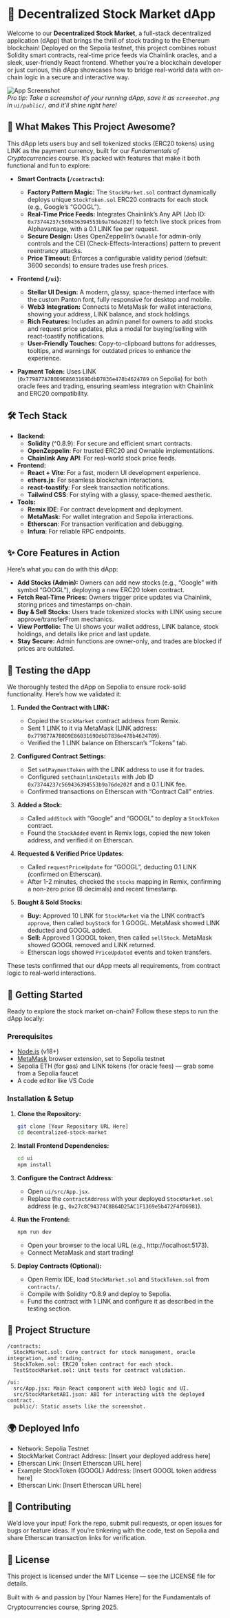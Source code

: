 
# 🚀 Decentralized Stock Market dApp

Welcome to our **Decentralized Stock Market**, a full-stack decentralized application (dApp) that brings the thrill of stock trading to the Ethereum blockchain! Deployed on the Sepolia testnet, this project combines robust Solidity smart contracts, real-time price feeds via Chainlink oracles, and a sleek, user-friendly React frontend. Whether you're a blockchain developer or just curious, this dApp showcases how to bridge real-world data with on-chain logic in a secure and interactive way.

![App Screenshot](./UI/public/screenshot.png)  
*Pro tip: Take a screenshot of your running dApp, save it as `screenshot.png` in `ui/public/`, and it’ll shine right here!*

## 🌟 What Makes This Project Awesome?

This dApp lets users buy and sell tokenized stocks (ERC20 tokens) using LINK as the payment currency, built for our *Fundamentals of Cryptocurrencies* course. It’s packed with features that make it both functional and fun to explore:

- **Smart Contracts (`/contracts`):**
  - **Factory Pattern Magic:** The `StockMarket.sol` contract dynamically deploys unique `StockToken.sol` ERC20 contracts for each stock (e.g., Google’s “GOOGL”).
  - **Real-Time Price Feeds:** Integrates Chainlink’s Any API (Job ID: `0x73744237c569436394553b9a76de202f`) to fetch live stock prices from Alphavantage, with a 0.1 LINK fee per request.
  - **Secure Design:** Uses OpenZeppelin’s `Ownable` for admin-only controls and the CEI (Check-Effects-Interactions) pattern to prevent reentrancy attacks.
  - **Price Timeout:** Enforces a configurable validity period (default: 3600 seconds) to ensure trades use fresh prices.

- **Frontend (`/ui`):**
  - **Stellar UI Design:** A modern, glassy, space-themed interface with the custom Panton font, fully responsive for desktop and mobile.
  - **Web3 Integration:** Connects to MetaMask for wallet interactions, showing your address, LINK balance, and stock holdings.
  - **Rich Features:** Includes an admin panel for owners to add stocks and request price updates, plus a modal for buying/selling with react-toastify notifications.
  - **User-Friendly Touches:** Copy-to-clipboard buttons for addresses, tooltips, and warnings for outdated prices to enhance the experience.

- **Payment Token:** Uses LINK (`0x779877A7B0D9E8603169DdbD7836e478b4624789` on Sepolia) for both oracle fees and trading, ensuring seamless integration with Chainlink and ERC20 compatibility.

## 🛠️ Tech Stack

- **Backend:**
  - **Solidity** (^0.8.9): For secure and efficient smart contracts.
  - **OpenZeppelin**: For trusted ERC20 and Ownable implementations.
  - **Chainlink Any API**: For real-world stock price feeds.
- **Frontend:**
  - **React + Vite**: For a fast, modern UI development experience.
  - **ethers.js**: For seamless blockchain interactions.
  - **react-toastify**: For sleek transaction notifications.
  - **Tailwind CSS**: For styling with a glassy, space-themed aesthetic.
- **Tools:**
  - **Remix IDE**: For contract development and deployment.
  - **MetaMask**: For wallet integration and Sepolia interactions.
  - **Etherscan**: For transaction verification and debugging.
  - **Infura**: For reliable RPC endpoints.

## ✨ Core Features in Action

Here’s what you can do with this dApp:

- **Add Stocks (Admin):** Owners can add new stocks (e.g., “Google” with symbol “GOOGL”), deploying a new ERC20 token contract.
- **Fetch Real-Time Prices:** Owners trigger price updates via Chainlink, storing prices and timestamps on-chain.
- **Buy & Sell Stocks:** Users trade tokenized stocks with LINK using secure approve/transferFrom mechanics.
- **View Portfolio:** The UI shows your wallet address, LINK balance, stock holdings, and details like price and last update.
- **Stay Secure:** Admin functions are owner-only, and trades are blocked if prices are outdated.

## 🧪 Testing the dApp

We thoroughly tested the dApp on Sepolia to ensure rock-solid functionality. Here’s how we validated it:

1. **Funded the Contract with LINK:**
   - Copied the `StockMarket` contract address from Remix.
   - Sent 1 LINK to it via MetaMask (LINK address: `0x779877A7B0D9E8603169DdbD7836e478b4624789`).
   - Verified the 1 LINK balance on Etherscan’s “Tokens” tab.

2. **Configured Contract Settings:**
   - Set `setPaymentToken` with the LINK address to use it for trades.
   - Configured `setChainlinkDetails` with Job ID `0x73744237c569436394553b9a76de202f` and a 0.1 LINK fee.
   - Confirmed transactions on Etherscan with “Contract Call” entries.

3. **Added a Stock:**
   - Called `addStock` with “Google” and “GOOGL” to deploy a `StockToken` contract.
   - Found the `StockAdded` event in Remix logs, copied the new token address, and verified it on Etherscan.

4. **Requested & Verified Price Updates:**
   - Called `requestPriceUpdate` for “GOOGL”, deducting 0.1 LINK (confirmed on Etherscan).
   - After 1-2 minutes, checked the `stocks` mapping in Remix, confirming a non-zero price (8 decimals) and recent timestamp.

5. **Bought & Sold Stocks:**
   - **Buy:** Approved 10 LINK for `StockMarket` via the LINK contract’s `approve`, then called `buyStock` for 1 GOOGL. MetaMask showed LINK deducted and GOOGL added.
   - **Sell:** Approved 1 GOOGL token, then called `sellStock`. MetaMask showed GOOGL removed and LINK returned.
   - Etherscan logs showed `PriceUpdated` events and token transfers.

These tests confirmed that our dApp meets all requirements, from contract logic to real-world interactions.

## 🚀 Getting Started

Ready to explore the stock market on-chain? Follow these steps to run the dApp locally:

### Prerequisites
- [Node.js](https://nodejs.org/) (v18+)
- [MetaMask](https://metamask.io/) browser extension, set to Sepolia testnet
- Sepolia ETH (for gas) and LINK tokens (for oracle fees) — grab some from a Sepolia faucet
- A code editor like VS Code

### Installation & Setup

1. **Clone the Repository:**
   ```sh
   git clone [Your Repository URL Here]
   cd decentralized-stock-market
   ```

2. **Install Frontend Dependencies:**
   ```sh
   cd ui
   npm install
   ```

3. **Configure the Contract Address:**
   - Open `ui/src/App.jsx`.
   - Replace the `contractAddress` with your deployed `StockMarket.sol` address (e.g., `0x27c8C94374C8B64D25AC1F1369e5b472F4fD6981`).

4. **Run the Frontend:**
   ```sh
   npm run dev
   ```
   - Open your browser to the local URL (e.g., http://localhost:5173).
   - Connect MetaMask and start trading!

5. **Deploy Contracts (Optional):**
   - Open Remix IDE, load `StockMarket.sol` and `StockToken.sol` from `contracts/`.
   - Compile with Solidity ^0.8.9 and deploy to Sepolia.
   - Fund the contract with 1 LINK and configure it as described in the testing section.

## 📂 Project Structure

```
/contracts:
  StockMarket.sol: Core contract for stock management, oracle integration, and trading.
  StockToken.sol: ERC20 token contract for each stock.
  TestStockMarket.sol: Unit tests for contract validation.

/ui:
  src/App.jsx: Main React component with Web3 logic and UI.
  src/StockMarketABI.json: ABI for interacting with the deployed contract.
  public/: Static assets like the screenshot.
```

## 🌍 Deployed Info

- Network: Sepolia Testnet
- StockMarket Contract Address: [Insert your deployed address here]
- Etherscan Link: [Insert Etherscan URL here]
- Example StockToken (GOOGL) Address: [Insert GOOGL token address here]
- Etherscan Link: [Insert Etherscan URL here]

## 🙌 Contributing

We’d love your input! Fork the repo, submit pull requests, or open issues for bugs or feature ideas. If you’re tinkering with the code, test on Sepolia and share Etherscan transaction links for verification.

## 📜 License

This project is licensed under the MIT License — see the LICENSE file for details.

Built with ☕ and passion by [Your Names Here] for the Fundamentals of Cryptocurrencies course, Spring 2025.
